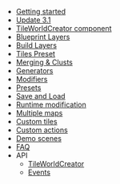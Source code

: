 <!-- TODO: Complete with your own sidebar structure and enable sidebar in index.html - or delete this file. -->
- [Getting started](GettingStarted.md)
- [Update 3.1](Update3.1.md)
- [TileWorldCreator component](TwcComponent.md)
- [Blueprint Layers](BlueprintLayers.md)
- [Build Layers](BuildLayers.md)
- [Tiles Preset](TilesPreset.md)
- [Merging & Clusts](MergingAndClusters.md)
- [Generators](Generators.md)
- [Modifiers](Modifiers.md)
- [Presets](Presets.md)
- [Save and Load](SaveAndLoad.md)
- [Runtime modification](Runtime.md)
- [Multiple maps](MultipleMaps.md)
- [Custom tiles](CustomTiles.md)
- [Custom actions](CustomAction.md)
- [Demo scenes](DemoScenes.md)
- [FAQ](faq.md)
- API
    - [TileWorldCreator](TileWorldCreatorAPI.md)
    - [Events](EventsAPI.md)
